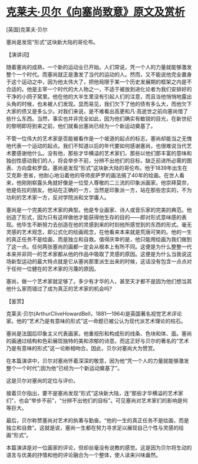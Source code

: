 # [克莱夫·贝尔《向塞尚致意》原文及赏析](https://www.vrrw.net/wx/14701.html)

[英国]克莱夫·贝尔

塞尚是发现“形式”这块新大陆的哥伦布。

【演讲词】

随着塞尚的成熟，一个新的运动业已开始。人们常说，凭一个人的力量就能够激发整个一个时代。而塞尚就正是激发了当代的运动的人。然而，又不能说他完全置身于这个运动之中，因为他太伟大了，把他局限于某一个历史发展期的框架之内是不合适的。他是主宰一个时代的大人物之一，不适于被放到进化论者为我们安排好的干净的小鸽子窝里。他在他的大半生里没有引起人们的注意，而且当他悄悄地露出头角的时候，也未被人们发现。显而易见，我们欠下了他的债有多么大，而他欠下大家的债又是多么少。对我们来说，是不难看出高更和凡·高逝世之前向塞尚借了些什么东西。当然，事实也并非完全如此，因为他们确实有敏锐的目光，在新世纪的黎明即将到来之前，他们就看出塞尚已经为一个新运动奠基了。

不管一位伟大的艺术家是否能被看作是一个坡道的起点的标志，塞尚却能当之无愧地代表一个运动的起点。我们不知道以后的年代要如何感谢塞尚，也很难说当代艺术要感谢他什么。没有他，那些才华横溢的艺术家们，那些以他们那丰富的意味和独创性感动我们的人，将会举步不前，分辨不出他们的目标，缺乏前进所必需的图表、方向盘和罗盘。塞尚是发现“形式”这块新大陆的哥伦布。他于1839年出生在艾克斯·恩省，他耐心地沿着他的导师皮萨罗的画法搞了40年的绘画。在世人看来，他刚刚崭露头角就好像是一位受人尊敬的二三流的印象派画家。他崇拜莫奈，他是佐拉的朋友。他站在正确的一方，当然是印象派一方，站在那些忠实的，不为功利的艺术家一方，反对学院派和文学庸人。

塞尚是一个完美的艺术家的典型。他是专业画家、诗人或音乐家的完美的典范。他创造了形式，因为只有这样做他才能获得他生存的目的——即对形式意味感的表现。他毕生不断努力去创造在他的灵感到来的时刻他所感觉到的东西的形式。毫无灵感的艺术观念，即公式化的绘画观念，在他看来本来就是荒唐可笑的。他的一生的真正任务不是绘画，而是独立和自救。值得庆幸的是，他只能用绘画为我们做到了这一点。任何两张塞尚的画都一定会从根本上有所不同。这便是为什么整整一代本来并非同一的艺术家都从他的作品中吸取了灵感的原因。这便是为什么当我说这场新型运动的最大特点就是它从塞尚那里派生出来的时候，这话没有包含一点点对于任何一位健在的艺术家的污蔑的原因。

塞尚，做一个艺术家就足够了。多少有才华的人，甚至天才都不是因为他们想当其他什么家而错过了成为真正的艺术家的机会吗?



【鉴赏】

克莱夫·贝尔(ArthurCliveHowardBell，1881—1964)是英国著名视觉艺术评论家。他的“艺术乃是有意味的形式”这一命题已被公认为现代派艺术理论的柱石。

塞尚是法国后印象主义代表画家。他重视形和构成形的线条、色块和体、面。塞尚的画通过结构和色彩展现独特的美和浓郁的诗意。而这正好与贝尔的著名的“艺术乃是有意味的形式”这一论断相吻合。因此，贝尔对塞尚大为赞赏。

在本篇演讲中，贝尔对塞尚怀着深深的敬意，因为他“凭一个人的力量就能够激发整个一个时代”;因为他“已经为一个新运动奠基了”。

这是贝尔对塞尚的定位与评价。

接着贝尔指出，要不是塞尚发现“形式”这块新大陆，连“那些才华横溢的艺术家们”，也会“举步不前”，“分辨不出他们的目标”。可见塞尚对艺术家们的影响是何等巨大。

最后，贝尔称赞塞尚对艺术的执著与勤奋。“他的一生的真正任务不是绘画，而是独立和自救”。这就是说，塞尚一生都在努力寻求足以展现自己个性与灵感的绘画“形式”。

本篇演讲是对一位画家的评论，但却丝毫没有说教的感觉。这是因为贝尔将生动的语言与优美的抒情和他的评论融合为一个整体，使人读来兴味盎然。


